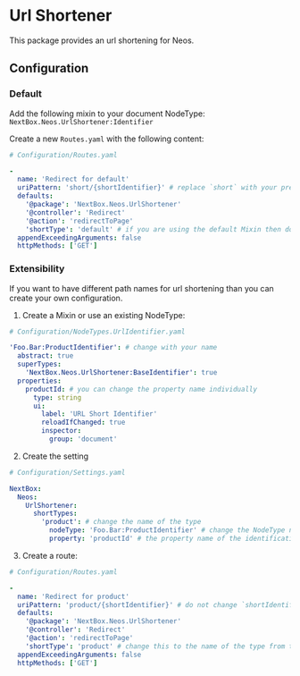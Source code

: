# Url Shortener

This package provides an url shortening for Neos.

## Configuration

### Default

Add the following mixin to your document NodeType: `NextBox.Neos.UrlShortener:Identifier`

Create a new `Routes.yaml` with the following content:

```yaml
# Configuration/Routes.yaml

-
  name: 'Redirect for default'
  uriPattern: 'short/{shortIdentifier}' # replace `short` with your preferences
  defaults:
    '@package': 'NextBox.Neos.UrlShortener'
    '@controller': 'Redirect'
    '@action': 'redirectToPage'
    'shortType': 'default' # if you are using the default Mixin then do not change this line
  appendExceedingArguments: false
  httpMethods: ['GET']
```

### Extensibility

If you want to have different path names for url shortening than you can create your own configuration.

1. Create a Mixin or use an existing NodeType:
```yaml
# Configuration/NodeTypes.UrlIdentifier.yaml

'Foo.Bar:ProductIdentifier': # change with your name
  abstract: true
  superTypes:
    'NextBox.Neos.UrlShortener:BaseIdentifier': true
  properties:
    productId: # you can change the property name individually
      type: string
      ui:
        label: 'URL Short Identifier'
        reloadIfChanged: true
        inspector:
          group: 'document'
```

2. Create the setting
```yaml
# Configuration/Settings.yaml

NextBox:
  Neos:
    UrlShortener:
      shortTypes:
        'product': # change the name of the type
          nodeType: 'Foo.Bar:ProductIdentifier' # change the NodeType name to the new created Mixin or to the existing NodeType
          property: 'productId' # the property name of the identification - this field must be globally unique for the used Mixin
```

3. Create a route:

```yaml
# Configuration/Routes.yaml

-
  name: 'Redirect for product'
  uriPattern: 'product/{shortIdentifier}' # do not change `shortIdentifier`, just change the path for your preferences
  defaults:
    '@package': 'NextBox.Neos.UrlShortener'
    '@controller': 'Redirect'
    '@action': 'redirectToPage'
    'shortType': 'product' # change this to the name of the type from the settings
  appendExceedingArguments: false
  httpMethods: ['GET']
```
